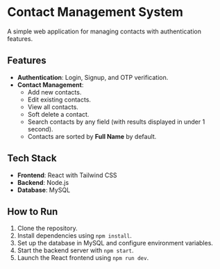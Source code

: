 # Contact Management System  

A simple web application for managing contacts with authentication features.  

## Features  
- **Authentication**: Login, Signup, and OTP verification.  
- **Contact Management**:  
  - Add new contacts.  
  - Edit existing contacts.  
  - View all contacts.
  - Soft delete a contact.  
  - Search contacts by any field (with results displayed in under 1 second).  
  - Contacts are sorted by **Full Name** by default. 

## Tech Stack  
- **Frontend**: React with Tailwind CSS  
- **Backend**: Node.js  
- **Database**: MySQL  

## How to Run  
1. Clone the repository.  
2. Install dependencies using `npm install`.  
3. Set up the database in MySQL and configure environment variables.  
4. Start the backend server with `npm start`.  
5. Launch the React frontend using `npm run dev`. 
